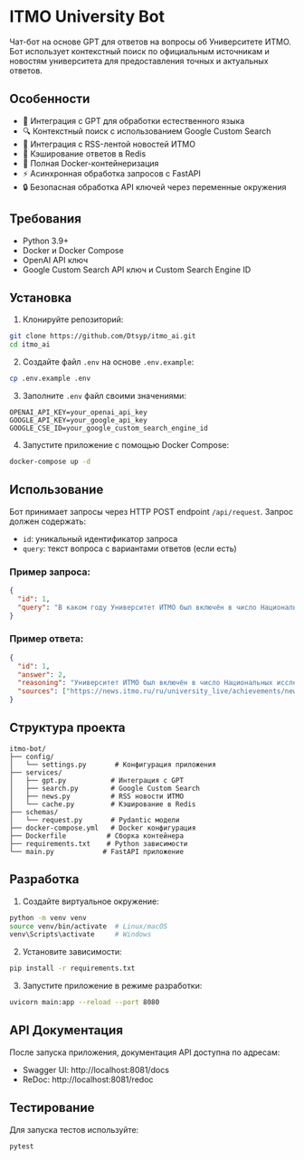# ITMO University Bot

Чат-бот на основе GPT для ответов на вопросы об Университете ИТМО. Бот использует контекстный поиск по официальным источникам и новостям университета для предоставления точных и актуальных ответов.

## Особенности

- 🤖 Интеграция с GPT для обработки естественного языка
- 🔍 Контекстный поиск с использованием Google Custom Search
- 📰 Интеграция с RSS-лентой новостей ИТМО
- 💾 Кэширование ответов в Redis
- 🐳 Полная Docker-контейнеризация
- ⚡ Асинхронная обработка запросов с FastAPI
- 🔒 Безопасная обработка API ключей через переменные окружения

## Требования

- Python 3.9+
- Docker и Docker Compose
- OpenAI API ключ
- Google Custom Search API ключ и Custom Search Engine ID

## Установка

1. Клонируйте репозиторий:
```bash
git clone https://github.com/Dtsyp/itmo_ai.git
cd itmo_ai
```

2. Создайте файл `.env` на основе `.env.example`:
```bash
cp .env.example .env
```

3. Заполните `.env` файл своими значениями:
```
OPENAI_API_KEY=your_openai_api_key
GOOGLE_API_KEY=your_google_api_key
GOOGLE_CSE_ID=your_google_custom_search_engine_id
```

4. Запустите приложение с помощью Docker Compose:
```bash
docker-compose up -d
```

## Использование

Бот принимает запросы через HTTP POST endpoint `/api/request`. Запрос должен содержать:
- `id`: уникальный идентификатор запроса
- `query`: текст вопроса с вариантами ответов (если есть)

### Пример запроса:
```json
{
  "id": 1,
  "query": "В каком году Университет ИТМО был включён в число Национальных исследовательских университетов России?\n1. 2007\n2. 2009\n3. 2011\n4. 2015"
}
```

### Пример ответа:
```json
{
  "id": 1,
  "answer": 2,
  "reasoning": "Университет ИТМО был включён в число Национальных исследовательских университетов России в 2009 году.",
  "sources": ["https://news.itmo.ru/ru/university_live/achievements/news/1234"]
}
```

## Структура проекта

```
itmo-bot/
├── config/
│   └── settings.py       # Конфигурация приложения
├── services/
│   ├── gpt.py           # Интеграция с GPT
│   ├── search.py        # Google Custom Search
│   ├── news.py          # RSS новости ИТМО
│   └── cache.py         # Кэширование в Redis
├── schemas/
│   └── request.py       # Pydantic модели
├── docker-compose.yml   # Docker конфигурация
├── Dockerfile          # Сборка контейнера
├── requirements.txt    # Python зависимости
└── main.py            # FastAPI приложение
```

## Разработка

1. Создайте виртуальное окружение:
```bash
python -m venv venv
source venv/bin/activate  # Linux/macOS
venv\Scripts\activate     # Windows
```

2. Установите зависимости:
```bash
pip install -r requirements.txt
```

3. Запустите приложение в режиме разработки:
```bash
uvicorn main:app --reload --port 8080
```

## API Документация

После запуска приложения, документация API доступна по адресам:
- Swagger UI: http://localhost:8081/docs
- ReDoc: http://localhost:8081/redoc

## Тестирование

Для запуска тестов используйте:
```bash
pytest